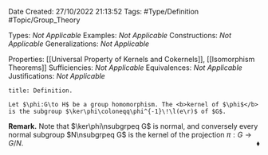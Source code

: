 <div class="topSpace"></div>

Date Created: 27/10/2022 21:13:52
Tags: #Type/Definition #Topic/Group_Theory

Types: <i>Not Applicable</i>
Examples: <i>Not Applicable</i>
Constructions: <i>Not Applicable</i>
Generalizations: <i>Not Applicable</i>

Properties: [[Universal Property of Kernels and Cokernels]], [[Isomorphism Theorems]]
Sufficiencies: <i>Not Applicable</i>
Equivalences: <i>Not Applicable</i>
Justifications: <i>Not Applicable</i>

``` ad-Definition
title: Definition.

Let $\phi:G\to H$ be a group homomorphism. The <b>kernel of $\phi$</b> is the subgroup $\ker\phi\coloneqq\phi^{-1}\!\l(e\r)$ of $G$.

```

<b>Remark.</b> Note that $\ker\phi\nsubgrpeq G$ is normal, and conversely every normal subgroup $N\nsubgrpeq G$ is the kernel of the projection $\pi:G\to G/N$.<span style="float:right;">$\blacklozenge$</span>
